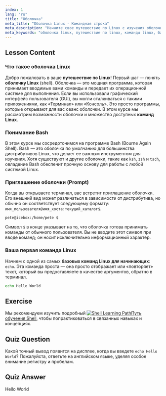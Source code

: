 ```yaml
---
index: 1
lang: "ru"
title: "Оболочка"
meta_title: "Оболочка Linux - Командная строка"
meta_description: "Начните свое путешествие по Linux с изучения оболочки Linux. Это руководство охватывает основы командной строки, оболочки Bash и знакомит с базовыми командами Linux для начинающих, такими как 'echo'."
meta_keywords: "оболочка linux, путешествие по linux, команды linux, базовые команды linux для начинающих, bash shell, командная строка, команда echo"
---
```


## Lesson Content

### Что такое оболочка Linux

Добро пожаловать в ваше **путешествие по Linux**! Первый шаг — понять **оболочку Linux** (shell). Оболочка — это мощная программа, которая принимает вводимые вами команды и передает их операционной системе для выполнения. Если вы использовали графический интерфейс пользователя (GUI), вы могли сталкиваться с такими приложениями, как «Терминал» или «Консоль». Это просто программы, которые открывают для вас сеанс оболочки. В этом курсе мы рассмотрим возможности оболочки и множество доступных **команд Linux**.

### Понимание Bash

В этом курсе мы сосредоточимся на программе Bash (Bourne Again Shell). Bash — это оболочка по умолчанию для большинства дистрибутивов Linux, что делает ее важным инструментом для изучения. Хотя существуют и другие оболочки, такие как `ksh`, `zsh` и `tsch`, овладение Bash обеспечит прочную основу для работы с любой системой Linux.

### Приглашение оболочки (Prompt)

Когда вы открываете терминал, вас встретит приглашение оболочки. Его внешний вид может различаться в зависимости от дистрибутива, но обычно он соответствует следующему формату: `имя_пользователя@имя_хоста:текущий_каталог$`.

```plaintext
pete@icebox:/home/pete $
```

Символ `$` в конце указывает на то, что оболочка готова принимать команды от обычного пользователя. Вы не вводите этот символ при вводе команд; он носит исключительно информационный характер.

### Ваша первая команда Linux

Начнем с одной из самых **базовых команд Linux для начинающих**: `echo`. Эта команда проста — она просто отображает или «повторяет» текст, который вы предоставляете в качестве аргументов, обратно в терминал.

```bash
echo Hello World
```

## Exercise

Мы рекомендуем изучить подробный [![Shell Learning Path](https://labex.io/_ipx/f_webp&q_100&s_20x20/https://file.labex.io/path/FaVTnI4iqZP0.png)Путь обучения Shell](https://labex.io/ru/learn/shell), чтобы попрактиковаться в связанных навыках и концепциях.

## Quiz Question

Какой точный вывод появится на дисплее, когда вы введете `echo Hello World`? Пожалуйста, ответьте на английском языке, уделяя особое внимание регистру и пробелам.

## Quiz Answer

Hello World
